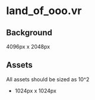 # land_of_ooo.vr
## Background
4096px x 2048px

## Assets
All assets should be sized as 10^2
- 1024px x 1024px